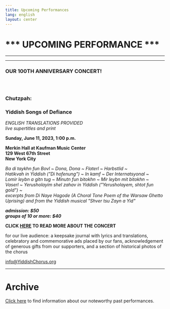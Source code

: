 ```yaml
---
title: Upcoming Performances
lang: english
layout: center
---
```


# *** UPCOMING PERFORMANCE ***

_____

*********

### OUR 100TH ANNIVERSARY CONCERT!
### &nbsp;
### Chutzpah:
### Yiddish Songs of Defiance

*ENGLISH TRANSLATIONS PROVIDED*  
*live supertitles and print*

**Sunday, June 11, 2023, 1:00 p.m.**

**Merkin Hall at Kaufman Music Center  
129 West 67th Street  
New York City**

*Ba di taykhn fun Bovl ~ Dona, Dona ~ Flaterl ~ Harbstlid ~  
Hatikvah in Yiddish ("Di hofenung") ~ In kamf ~ Der Internatsyonal ~  
Lomir leybn a gitn tug ~ Minutn fun bitokhn ~  Mir leybn mit bitokhn ~  
Vaserl ~ Yerusholayim shel zahav in Yiddish ("Yerusholayem, shtot fun gold") ~  
excerpts from Di Naye Hagode (A Choral Tone Poem of the Warsaw Ghetto Uprising)
and from the Yiddish musical "Shver tsu Zayn a Yid"*     

**_admission: $50_**  
**_groups of 10 or more: $40_**  

**CLICK [HERE](https://www.kaufmanmusiccenter.org/mch/event/yiddish-philharmonic-chorus-from-babies-to-bubbies1/) TO READ MORE ABOUT THE CONCERT**    

for our live audience:  a keepsake journal with lyrics and translations, celebratory and commemorative ads placed by our fans, acknowledgement of generous gifts from our supporters, and a section of historical photos of the chorus  

[info@YiddishChorus.org](mailto:info@yiddishchorus.org)

_____

# Archive

[Click here](concerts_archive.html) to find information about our noteworthy past performances.
